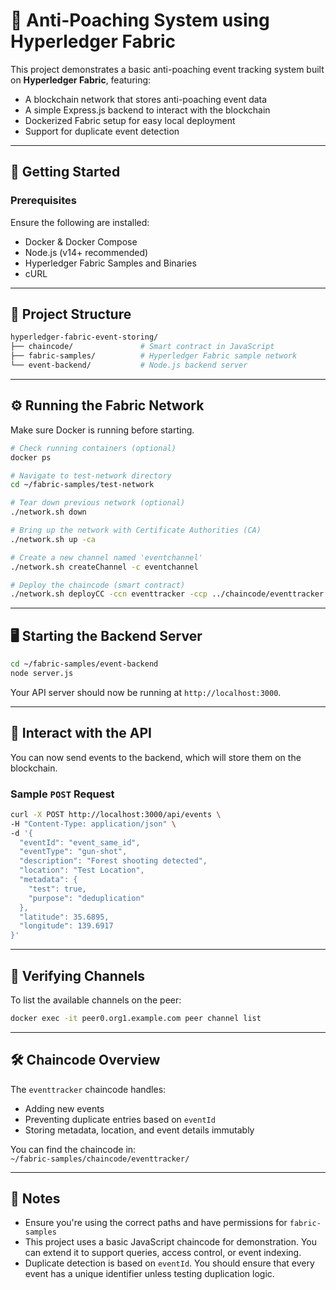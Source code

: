 # 🦌 Anti-Poaching System using Hyperledger Fabric

This project demonstrates a basic anti-poaching event tracking system built on **Hyperledger Fabric**, featuring:

- A blockchain network that stores anti-poaching event data
- A simple Express.js backend to interact with the blockchain
- Dockerized Fabric setup for easy local deployment
- Support for duplicate event detection

---

## 🚀 Getting Started

### Prerequisites

Ensure the following are installed:

- Docker & Docker Compose
- Node.js (v14+ recommended)
- Hyperledger Fabric Samples and Binaries
- cURL

---

## 🧠 Project Structure

```bash
hyperledger-fabric-event-storing/
├── chaincode/               # Smart contract in JavaScript
├── fabric-samples/          # Hyperledger Fabric sample network
└── event-backend/           # Node.js backend server
```

---

## ⚙️ Running the Fabric Network

Make sure Docker is running before starting.

```bash
# Check running containers (optional)
docker ps

# Navigate to test-network directory
cd ~/fabric-samples/test-network

# Tear down previous network (optional)
./network.sh down

# Bring up the network with Certificate Authorities (CA)
./network.sh up -ca

# Create a new channel named 'eventchannel'
./network.sh createChannel -c eventchannel

# Deploy the chaincode (smart contract)
./network.sh deployCC -ccn eventtracker -ccp ../chaincode/eventtracker -ccl javascript -c eventchannel
```

---

## 🖥️ Starting the Backend Server

```bash
cd ~/fabric-samples/event-backend
node server.js
```

Your API server should now be running at `http://localhost:3000`.

---

## 🔁 Interact with the API

You can now send events to the backend, which will store them on the blockchain.

### Sample `POST` Request

```bash
curl -X POST http://localhost:3000/api/events \
-H "Content-Type: application/json" \
-d '{
  "eventId": "event_same_id",
  "eventType": "gun-shot",
  "description": "Forest shooting detected",
  "location": "Test Location",
  "metadata": {
    "test": true,
    "purpose": "deduplication"
  },
  "latitude": 35.6895,
  "longitude": 139.6917
}'
```

---

## 📡 Verifying Channels

To list the available channels on the peer:

```bash
docker exec -it peer0.org1.example.com peer channel list
```

---

## 🛠️ Chaincode Overview

The `eventtracker` chaincode handles:

- Adding new events
- Preventing duplicate entries based on `eventId`
- Storing metadata, location, and event details immutably

You can find the chaincode in:  
`~/fabric-samples/chaincode/eventtracker/`

---

## 📌 Notes

- Ensure you're using the correct paths and have permissions for `fabric-samples`
- This project uses a basic JavaScript chaincode for demonstration. You can extend it to support queries, access control, or event indexing.
- Duplicate detection is based on `eventId`. You should ensure that every event has a unique identifier unless testing duplication logic.
